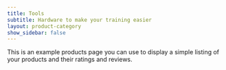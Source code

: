 ```yaml
---
title: Tools
subtitle: Hardware to make your training easier
layout: product-category
show_sidebar: false
---
```


This is an example products page you can use to display a simple listing of your products and their ratings and reviews.